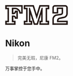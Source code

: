 <!-- ![logo](_media/FM2.svg) -->

<img src="_media/FM2.svg" alt="logo" width="200">

# Nikon

> 完美无瑕，尼康 FM2。

万事掌控于您手中。

<!-- [GitHub](https://github.com/docsifyjs/docsify/)
[Get Started](#quick-start) -->

<!-- ![](_media/FM2.svg) -->

<!-- ![color](#f0f0f0) -->
